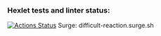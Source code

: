 ### Hexlet tests and linter status:
[![Actions Status](https://github.com/Smbsdream/layout-designer-project-lvl1/workflows/hexlet-check/badge.svg)](https://github.com/Smbsdream/layout-designer-project-lvl1/actions)
Surge: difficult-reaction.surge.sh
